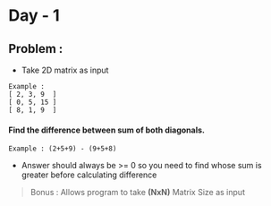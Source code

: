# Day - 1

## Problem :

- Take 2D matrix as input

```
Example :
[ 2, 3, 9  ]
[ 0, 5, 15 ]
[ 8, 1, 9  ]
```

#### Find the difference between sum of both diagonals.

`Example : (2+5+9) - (9+5+8)`

- Answer should always be >= 0 so you need to find whose sum is greater before calculating difference

> Bonus : Allows program to take **(NxN)** Matrix Size as input
